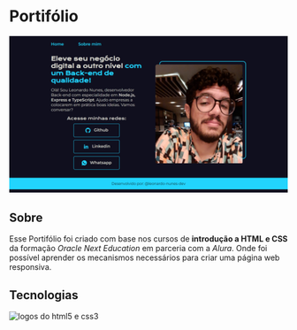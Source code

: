 # Portifólio

<img src="./assets/home.png" alt="print da tela home do portifólio" width=700px>

## Sobre

Esse Portifólio foi criado com base nos cursos de **introdução a HTML e CSS** da formação *Oracle Next Education* em parceria com a *Alura*. Onde foi possível aprender os mecanismos necessários para criar uma página web responsiva.

## Tecnologias
<img src="https://skillicons.dev/icons?i=html,css" alt="logos do html5 e css3"/>